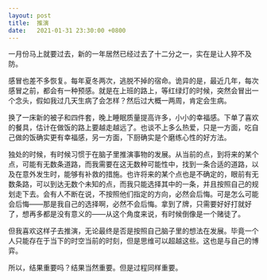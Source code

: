 ```yaml
---
layout: post
title:  推演
date:   2021-01-31 23:30:00 +0800
---
```


一月份马上就要过去，新的一年居然已经过去了十二分之一，实在是让人猝不及防。

感冒也差不多恢复。每年夏冬两次，逃脱不掉的宿命。诡异的是，最近几年，每次感冒之前，都会有一种预感。就是在上班的路上，等红绿灯的时候，突然会冒出一个念头，假如我过几天生病了会怎样？然后过大概一两周，肯定会生病。

换了一床新的被子和四件套，晚上睡眠质量提高许多，小小的幸福感。下单了喜欢的餐具，估计在做饭的路上要越走越远了。也谈不上多么热爱，只是一方面，吃自己做的饭确实更有幸福感，另一方面，下厨确实是个磨练心性的好方法。

独处的时候，有时候习惯于在脑子里推演事物的发展。从当前的点，到将来的某个点，可能有无数条道路，而我需要在这无数种可能性中，找到一条合适的道路，以及在意外发生时，能够有补救的措施。也许将来的某个点也是不确定的，眼前有无数条路，可以到达无数个未知的点，而我只能选择其中的一条，并且按照自己的规划走下去。会有人不断在说，不按照他们指定的方向，必然会后悔。可是怎么可能会后悔——那是我自己的选择啊，必然不会后悔。拿到了牌，只需要好好打就好了，想再多都是没有意义的——从这个角度来说，有时候倒像是一个赌徒了。

但我喜欢这样子去推演，无论最终是否是按照自己脑子里的想法在发展。毕竟一个人只能存在于当下的时空当前的时刻，但是思维可以超越这些。这也是与自己的博弈。

所以，结果重要吗？结果当然重要。但是过程同样重要。
